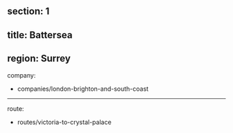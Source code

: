 section: 1
----
title: Battersea
----
region: Surrey
----
company:
- companies/london-brighton-and-south-coast
----
route:
- routes/victoria-to-crystal-palace
